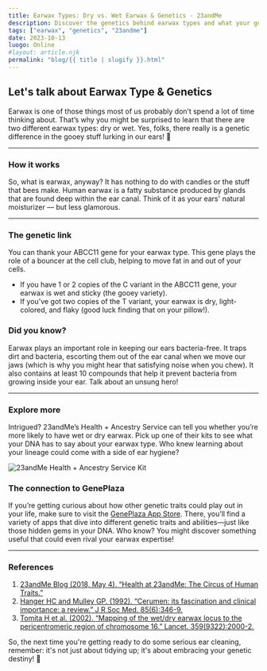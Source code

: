 ```yaml
---
title: Earwax Types: Dry vs. Wet Earwax & Genetics - 23andMe
description: Discover the genetics behind earwax types and what your genetic code might say about your ears.
tags: ["earwax", "genetics", "23andme"]
date: 2023-10-13
luogo: Online
#layout: article.njk
permalink: "blog/{{ title | slugify }}.html"
---
```


## Let's talk about Earwax Type & Genetics

Earwax is one of those things most of us probably don’t spend a lot of time thinking about. That’s why you might be surprised to learn that there are two different earwax types: dry or wet. Yes, folks, there really is a genetic difference in the gooey stuff lurking in our ears! 🦻

---

### How it works

So, what is earwax, anyway? It has nothing to do with candles or the stuff that bees make. Human earwax is a fatty substance produced by glands that are found deep within the ear canal. Think of it as your ears' natural moisturizer — but less glamorous.

---

### The genetic link

You can thank your ABCC11 gene for your earwax type. This gene plays the role of a bouncer at the cell club, helping to move fat in and out of your cells. 

- If you have 1 or 2 copies of the C variant in the ABCC11 gene, your earwax is wet and sticky (the gooey variety).
- If you've got two copies of the T variant, your earwax is dry, light-colored, and flaky (good luck finding that on your pillow!).

### Did you know?

Earwax plays an important role in keeping our ears bacteria-free. It traps dirt and bacteria, escorting them out of the ear canal when we move our jaws (which is why you might hear that satisfying noise when you chew). It also contains at least 10 compounds that help it prevent bacteria from growing inside your ear. Talk about an unsung hero!

---

### Explore more

Intrigued? 23andMe’s Health + Ancestry Service can tell you whether you’re more likely to have wet or dry earwax. Pick up one of their kits to see what your DNA has to say about your earwax type. Who knew learning about your lineage could come with a side of ear hygiene? 

![23andMe Health + Ancestry Service Kit](https://pub-prd-seohub-us-west-2.s3.us-west-2.amazonaws.com/wp-content/uploads/sites/2/2022/03/HA-Kit-Image-1.png)

### The connection to GenePlaza

If you’re getting curious about how other genetic traits could play out in your life, make sure to visit the [GenePlaza App Store](https://www.GenePlaza.com/app-store). There, you’ll find a variety of apps that dive into different genetic traits and abilities—just like those hidden gems in your DNA. Who know? You might discover something useful that could even rival your earwax expertise!

---

### References

1. [23andMe Blog (2018, May 4). “Health at 23andMe: The Circus of Human Traits.”](https://blog.23andme.com/23andme-and-you/23andme-how-to/health-at-23andme-the-circus-of-human-traits/)
2. [Hanger HC and Mulley GP. (1992). “Cerumen: its fascination and clinical importance: a review.” J R Soc Med. 85(6):346-9.](https://www.ncbi.nlm.nih.gov/pubmed/1625268)
3. [Tomita H et al. (2002). “Mapping of the wet/dry earwax locus to the pericentromeric region of chromosome 16.” Lancet. 359(9322):2000-2.](https://www.ncbi.nlm.nih.gov/pubmed/12076558)

So, the next time you're getting ready to do some serious ear cleaning, remember: it's not just about tidying up; it's about embracing your genetic destiny! 🎉